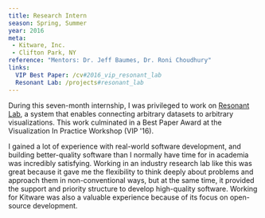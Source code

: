 ```yaml
---
title: Research Intern
season: Spring, Summer
year: 2016
meta:
 - Kitware, Inc.
 - Clifton Park, NY
reference: "Mentors: Dr. Jeff Baumes, Dr. Roni Choudhury"
links:
  VIP Best Paper: /cv#2016_vip_resonant_lab
  Resonant Lab: /projects#resonant_lab
---
```

During this seven-month internship, I was privileged to work on [Resonant Lab](https://resonantlab.kitware.com), a system that enables connecting arbitrary datasets to arbitrary visualizations. This work culminated in a Best Paper Award at the Visualization In Practice Workshop (VIP '16).

I gained a lot of experience with real-world software development, and building better-quality software than I normally have time for in academia was incredibly satisfying. Working in an industry research lab like this was great because it gave me the flexibility to think deeply about problems and approach them in non-conventional ways, but at the same time, it provided the support and priority structure to develop high-quality software. Working for Kitware was also a valuable experience because of its focus on open-source development.
